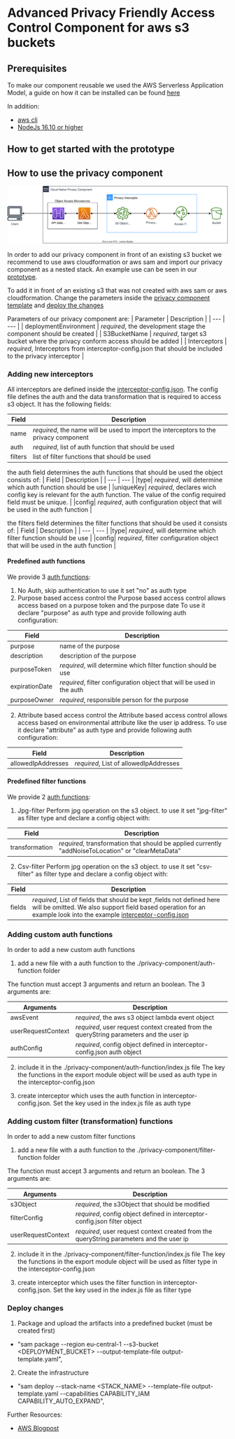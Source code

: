 # Advanced Privacy Friendly Access Control Component for aws s3 buckets

## Prerequisites

To make our component reusable we used the AWS Serverless Application Model, a guide on how it can be installed can be found [here](https://docs.aws.amazon.com/serverless-application-model/latest/developerguide/serverless-sam-cli-install.html)

In addition:
- [aws cli](https://docs.aws.amazon.com/de_de/cli/latest/userguide/getting-started-install.html)
- [NodeJs 16.10 or higher](https://nodejs.org/en/)

## How to get started with the prototype

    
## How to use the privacy component
![Privacy component architecture](./diagrams/template.svg)

In order to add our privacy component in front of an existing s3 bucket we recommend to use aws cloudformation or aws sam and import our privacy component as a nested stack. An example use can be seen in our [prototype](./backend/template.yaml).

To add it in front of an existing s3 that was not created with aws sam or aws cloudformation. Change the parameters inside the [privacy component template](./privacy-component/template.yaml) and [deploy the changes](./README.md#deploy-changes)

Parameters of our privacy component are:
| Parameter | Description |
| --- | --- |
| deploymentEnvironment | *required*, the development stage the component should be created |
| S3BucketName | *required*, target s3 bucket where the privacy conform access should be added |
| Interceptors | *required*, Interceptors from interceptor-config.json that should be included to the privacy interceptor |

### Adding new interceptors

All interceptors are defined inside the [interceptor-config.json](./privacy-component/interceptor-config.json).
The config file defines the auth and the data transformation that is required to access s3 object. It has the following fields:

| Field | Description |
| --- | --- |
|name| *required*, the name will be used to import the interceptors to the privacy component|
|auth| *required*, list of auth function that should be used |
|filters| list of filter functions that should be used |

the auth field determines the auth functions that should be used the object consists of:
| Field | Description |
| --- | --- |
|type| *required*, will determine which auth function should be use |
|uniqueKey| *required*, declares wich config key is relevant for the auth function. The value of the config required field must be unique. |
|config| *required*, auth configuration object that will be used in the auth function |

the filters field determines the filter functions that should be used it consists of:
| Field | Description |
| --- | --- |
|type| *required*, will determine which filter function should be use |
|config| *required*, filter configuration object that will be used in the auth function |

#### Predefined auth functions
We provide 3 [auth functions](./privacy-component/auth-functions/index.js):
1. No Auth, skip authentication to use it set "no" as auth type
1. Purpose based access control
the Purpose based access control allows access based on a purpose token and the purpose date
To use it declare "purpose" as auth type and provide following auth configuration:

| Field | Description |
| --- | --- |
| purpose | name of the purpose |
| description | description of the purpose |
|purposeToken| *required*, will determine which filter function should be use |
|expirationDate| *required*, filter configuration object that will be used in the auth |
|purposeOwner| *required*, responsible person for the purpose |


2. Attribute based access control
the Attribute based access control allows access based on environmental attribute like the user ip address.
To use it declare "attribute" as auth type and provide following auth configuration:

| Field | Description |
| --- | --- |
| allowedIpAddresses | *required*, List of allowedIpAddresses |

#### Predefined filter functions
We provide 2 [auth functions](./privacy-component/filter-functions/index.js):

1. Jpg-filter
Perform jpg operation on the s3 object. to use it set "jpg-filter" as filter type and declare a config object with:

| Field | Description |
| --- | --- |
| transformation | *required*, transformation that should be applied currently "addNoiseToLocation" or "clearMetaData"|


2. Csv-filter
Perform jpg operation on the s3 object. to use it set "csv-filter" as filter type and declare a config object with:

| Field | Description |
| --- | --- |
| fields | *required*, List of fields that should be kept ,fields not defined here will be omitted. We also support field based operation for an example look into the example [interceptor-config.json](./privacy-component/interceptor-config.json) |

### Adding custom auth functions

In order to add a new custom auth functions 
1. add a new file with a auth function to the ./privacy-component/auth-function folder 

The function must accept 3 arguments and return an boolean. The 3 arguments are:

| Arguments | Description |
| --- | --- |
| awsEvent | *required*, the aws s3 object lambda event object 
| userRequestContext | *required*, user request context created from the queryString parameters and the user ip
| authConfig | *required*, config object defined in interceptor-config.json auth object

2. include it in the ./privacy-component/auth-function/index.js file
The key the functions in the export module object will be used as auth type in the interceptor-config.json

3. create interceptor which uses the auth function in interceptor-config.json. Set the key used in the index.js file as auth type

### Adding custom filter (transformation) functions
In order to add a new custom filter functions
1. add a new file with a auth function to the ./privacy-component/filter-function folder 

The function must accept 3 arguments and return an boolean. The 3 arguments are:

| Arguments | Description |
| --- | --- |
| s3Object | *required*, the s3Object that should be modified
| filterConfig | *required*, config object defined in interceptor-config.json filter object
| userRequestContext | *required*, user request context created from the queryString parameters and the user ip

2. include it in the ./privacy-component/filter-function/index.js file
The key the functions in the export module object will be used as filter type in the interceptor-config.json

3. create interceptor which uses the filter function in interceptor-config.json. Set the key used in the index.js file as filter type

### Deploy changes

1. Package and upload the artifacts into a predefined bucket (must be created first)
- "sam package --region eu-central-1 --s3-bucket <DEPLOYMENT_BUCKET> --output-template-file output-template.yaml",

2. Create the infrastructure
- "sam deploy --stack-name <STACK_NAME> --template-file output-template.yaml --capabilities CAPABILITY_IAM CAPABILITY_AUTO_EXPAND",


Further Resources:
- [AWS Blogpost](https://aws.amazon.com/de/blogs/storage/managing-access-to-your-amazon-s3-objects-with-a-custom-authorizer/)